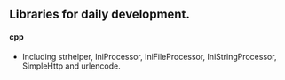 ## Libraries for daily development.

#### cpp
 * Including strhelper, IniProcessor, IniFileProcessor, IniStringProcessor, SimpleHttp and urlencode.
